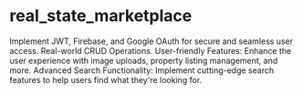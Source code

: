# real_state_marketplace
Implement JWT, Firebase, and Google OAuth for secure and seamless user access. Real-world CRUD Operations. User-friendly Features: Enhance the user experience with image uploads, property listing management, and more. Advanced Search Functionality: Implement cutting-edge search features to help users find what they're looking for.
